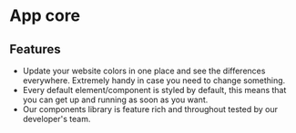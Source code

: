 # App core

## Features

- Update your website colors in one place and see the differences everywhere. Extremely handy in case you need to change something.
- Every default element/component is styled by default, this means that you can get up and running as soon as you want.
- Our components library is feature rich and throughout tested by our developer's team.
